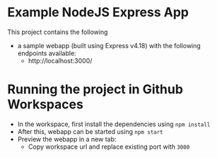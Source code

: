 # Example NodeJS Express App

This project contains the following
- a sample webapp (built using Express v4.18) with the following endpoints available:
    - http://localhost:3000/

# Running the project in Github Workspaces

- In the workspace, first install the dependencies using `npm install`
- After this, webapp can be started using `npm start`
- Preview the webapp in a new tab:
  - Copy workspace url and replace existing port with `3000` 


